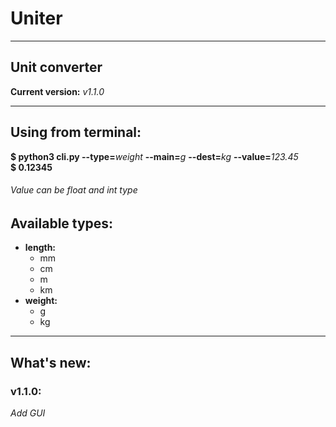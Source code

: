 # Uniter 

---
## Unit converter
**Current version:** *v1.1.0*

---
## Using from terminal:
**$ python3 cli.py --type=**_weight_ **--main=**_g_ **--dest=**_kg_ **--value=**_123.45_<br>
**$ 0.12345**

###### Value can be *float* and *int* type

## Available types:
- **length:**
  - mm
  - cm
  - m
  - km
- **weight:**
  - g
  - kg

---
## What's new:
### v1.1.0:
*Add GUI*
